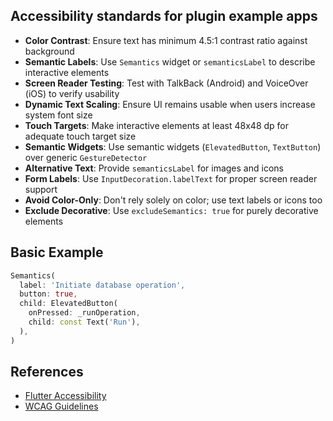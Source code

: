 ## Accessibility standards for plugin example apps

- **Color Contrast**: Ensure text has minimum 4.5:1 contrast ratio against background
- **Semantic Labels**: Use `Semantics` widget or `semanticsLabel` to describe interactive elements
- **Screen Reader Testing**: Test with TalkBack (Android) and VoiceOver (iOS) to verify usability
- **Dynamic Text Scaling**: Ensure UI remains usable when users increase system font size
- **Touch Targets**: Make interactive elements at least 48x48 dp for adequate touch target size
- **Semantic Widgets**: Use semantic widgets (`ElevatedButton`, `TextButton`) over generic `GestureDetector`
- **Alternative Text**: Provide `semanticsLabel` for images and icons
- **Form Labels**: Use `InputDecoration.labelText` for proper screen reader support
- **Avoid Color-Only**: Don't rely solely on color; use text labels or icons too
- **Exclude Decorative**: Use `excludeSemantics: true` for purely decorative elements

## Basic Example

```dart
Semantics(
  label: 'Initiate database operation',
  button: true,
  child: ElevatedButton(
    onPressed: _runOperation,
    child: const Text('Run'),
  ),
)
```

## References

- [Flutter Accessibility](https://docs.flutter.dev/ui/accessibility-and-localization/accessibility)
- [WCAG Guidelines](https://www.w3.org/WAI/WCAG21/quickref/)
